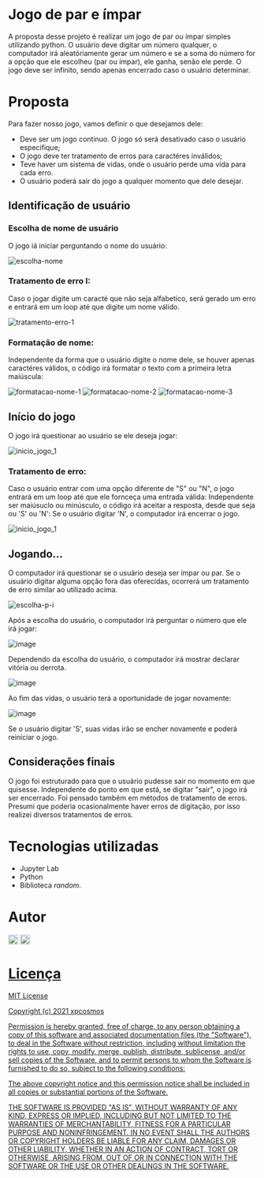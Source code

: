 # Jogo de par e ímpar

A proposta desse projeto é realizar um jogo de par ou ímpar simples utilizando python. O usuário deve digitar um número qualquer, o computador irá aleatóriamente gerar um número e se a soma do número for a opção que ele escolheu (par ou ímpar), ele ganha, senão ele perde.
O jogo deve ser infinito, sendo apenas encerrado caso o usuário determinar.

# Proposta

Para fazer nosso jogo, vamos definir o que desejamos dele:

* Deve ser um jogo continuo. O jogo só será desativado caso o usuário especifique;
* O jogo deve ter tratamento de erros para caractéres inválidos;
* Teve haver um sistema de vidas, onde o usuário perde uma vida para cada erro.
* O usuário poderá sair do jogo a qualquer momento que dele desejar.

## Identificação de usuário

### Escolha de nome de usuário

O jogo iá iniciar perguntando o nome do usuário:

![escolha-nome](https://github.com/xpcosmos/jogo-impar-ou-par/blob/main/assets/escolha-nome.png)

### Tratamento de erro I: 

Caso o jogar digite um caracté que não seja alfabetico, será gerado um erro e entrará em um loop até que digite um nome válido.

![tratamento-erro-1](https://github.com/xpcosmos/jogo-impar-ou-par/blob/main/assets/tratamento-erro-1.png)

### Formatação de nome:

Independente da forma que o usuário digite o nome dele, se houver apenas caractéres válidos, o código irá formatar o texto com a primeira letra maiúscula:

![formatacao-nome-1](https://github.com/xpcosmos/jogo-impar-ou-par/blob/main/assets/formatacao-nome-1.png) ![formatacao-nome-2](https://github.com/xpcosmos/jogo-impar-ou-par/blob/main/assets/formatacao-nome-2.png) ![formatacao-nome-3](https://github.com/xpcosmos/jogo-impar-ou-par/blob/main/assets/formatacao-nome-3.png)

## Início do jogo

O jogo irá questionar ao usuário se ele deseja jogar:

![inicio_jogo_1](https://github.com/xpcosmos/simulador-de-dados/blob/main/assets/inicio_jogo_1.png)

### Tratamento de erro:

Caso o usuário entrar com uma opção diferente de "S" ou "N", o jogo entrará em um loop até que ele fornceça uma entrada válida:
Independente ser maiúsuclo ou minúsculo, o código irá aceitar a resposta, desde que seja ou 'S' ou 'N':
Se o usuário digitar 'N', o computador irá encerrar o jogo.

![inicio_jogo_1](https://github.com/xpcosmos/jogo-impar-ou-par/blob/main/assets/inicio-jogo-1.png)

## Jogando...

O computador irá questionar se o usuário deseja ser ímpar ou par. 
Se o usuário digitar alguma opção fora das oferecidas, ocorrerá um tratamento de erro similar ao utilizado acima.

![escolha-p-i](https://github.com/xpcosmos/jogo-impar-ou-par/blob/main/assets/escolha-p-i.png)

Após a escolha do usuário, o computador irá perguntar o número que ele irá jogar:

![image](https://user-images.githubusercontent.com/85235525/139922071-5a8e45a0-c229-42ec-85f7-03b295079e11.png)

Dependendo da escolha do usuário, o computador irá mostrar declarar vitória ou derrota.

![image](https://user-images.githubusercontent.com/85235525/139922472-0459fca4-8bf6-4985-a01a-1b0f9dd43f6d.png)

Ao fim das vidas, o usuário terá a oportunidade de jogar novamente:

![image](https://user-images.githubusercontent.com/85235525/139922713-e259df4a-a325-446a-a491-0d6e0436df31.png)

Se o usuário digitar 'S', suas vidas irão se encher novamente e poderá reiniciar o jogo.

## Considerações finais

O jogo foi estruturado para que o usuário pudesse sair no momento em que quisesse. Independente do ponto em que está, se digitar "sair", o jogo irá ser encerrado.
Foi pensado também em métodos de tratamento de erros. Presumi que poderia ocasionalmente haver erros de digitação, por isso realizei diversos tratamentos de erros.

# Tecnologias utilizadas

* Jupyter Lab
* Python
* Biblioteca _random_.

# Autor

<a href="https://www.linkedin.com/in/mikeias-d-s-o/"><img src="https://github.com/xpcosmos/simulador-de-dados/blob/main/assets/linkedin.png" alt="linkedin" width="20"></a> <a href="mailto:mikeias.d.s.o@gmail.com"><img src="https://github.com/xpcosmos/simulador-de-dados/blob/main/assets/gmail.png" alt="gmail" width="20">

# Licença
  
MIT License

Copyright (c) 2021 xpcosmos

Permission is hereby granted, free of charge, to any person obtaining a copy
of this software and associated documentation files (the "Software"), to deal
in the Software without restriction, including without limitation the rights
to use, copy, modify, merge, publish, distribute, sublicense, and/or sell
copies of the Software, and to permit persons to whom the Software is
furnished to do so, subject to the following conditions:

The above copyright notice and this permission notice shall be included in all
copies or substantial portions of the Software.

THE SOFTWARE IS PROVIDED "AS IS", WITHOUT WARRANTY OF ANY KIND, EXPRESS OR
IMPLIED, INCLUDING BUT NOT LIMITED TO THE WARRANTIES OF MERCHANTABILITY,
FITNESS FOR A PARTICULAR PURPOSE AND NONINFRINGEMENT. IN NO EVENT SHALL THE
AUTHORS OR COPYRIGHT HOLDERS BE LIABLE FOR ANY CLAIM, DAMAGES OR OTHER
LIABILITY, WHETHER IN AN ACTION OF CONTRACT, TORT OR OTHERWISE, ARISING FROM,
OUT OF OR IN CONNECTION WITH THE SOFTWARE OR THE USE OR OTHER DEALINGS IN THE
SOFTWARE.
